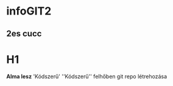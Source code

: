 # infoGIT2
## 2es cucc

H1
======
**Alma lesz** 'Kódszerű' ''Kódszerű''
felhőben git repo létrehozása
